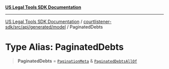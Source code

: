 [**US Legal Tools SDK Documentation**](../../../../../../README.md)

***

[US Legal Tools SDK Documentation](../../../../../../README.md) / [courtlistener-sdk/src/api/generated/model](../README.md) / PaginatedDebts

# Type Alias: PaginatedDebts

> **PaginatedDebts** = [`PaginationMeta`](../interfaces/PaginationMeta.md) & [`PaginatedDebtsAllOf`](PaginatedDebtsAllOf.md)

